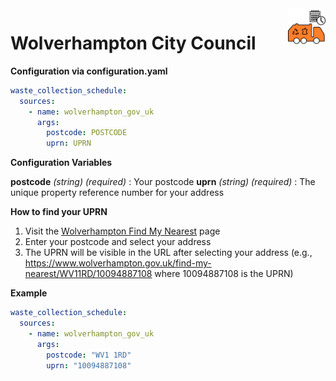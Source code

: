 <img src="/images/icon.png" alt="Waste Collection Schedule logo" title="Waste Collection Schedule" align="right" height="60" />

# Wolverhampton City Council

**Configuration via configuration.yaml**

```yaml
waste_collection_schedule:
  sources:
    - name: wolverhampton_gov_uk
      args:
        postcode: POSTCODE
        uprn: UPRN
```

**Configuration Variables**

**postcode** _(string) (required)_ : Your postcode
**uprn** _(string) (required)_ : The unique property reference number for your address

**How to find your UPRN**
1. Visit the [Wolverhampton Find My Nearest](https://www.wolverhampton.gov.uk/waste-and-recycling/bin-collection-dates) page
2. Enter your postcode and select your address
3. The UPRN will be visible in the URL after selecting your address (e.g., https://www.wolverhampton.gov.uk/find-my-nearest/WV11RD/10094887108 where 10094887108 is the UPRN)

**Example**

```yaml
waste_collection_schedule:
  sources:
    - name: wolverhampton_gov_uk
      args:
        postcode: "WV1 1RD"
        uprn: "10094887108"